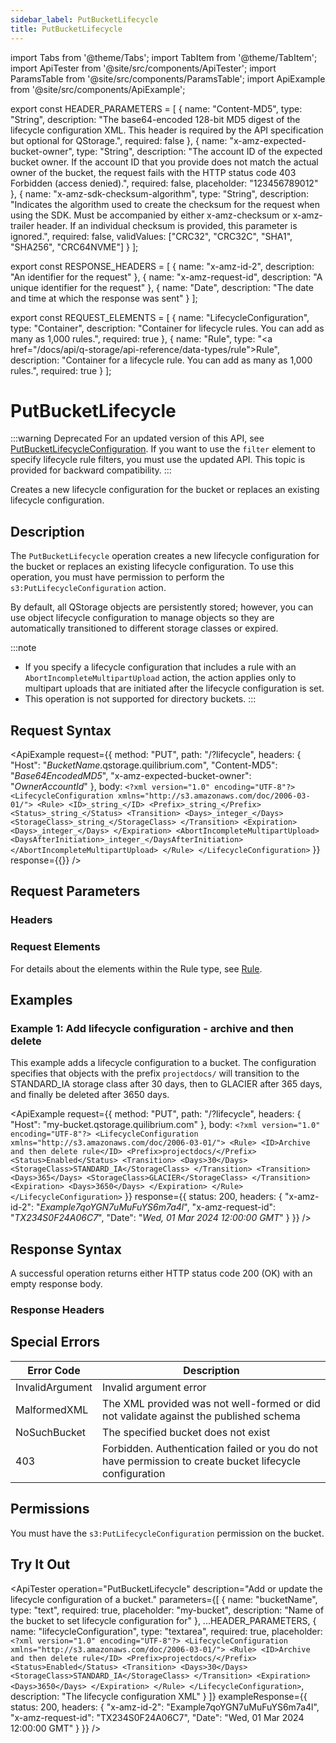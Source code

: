 ```yaml
---
sidebar_label: PutBucketLifecycle
title: PutBucketLifecycle
---
```


import Tabs from '@theme/Tabs';
import TabItem from '@theme/TabItem';
import ApiTester from '@site/src/components/ApiTester';
import ParamsTable from '@site/src/components/ParamsTable';
import ApiExample from '@site/src/components/ApiExample';

export const HEADER_PARAMETERS = [
  {
    name: "Content-MD5",
    type: "String",
    description: "The base64-encoded 128-bit MD5 digest of the lifecycle configuration XML. This header is required by the API specification but optional for QStorage.",
    required: false
  },
  {
    name: "x-amz-expected-bucket-owner",
    type: "String",
    description: "The account ID of the expected bucket owner. If the account ID that you provide does not match the actual owner of the bucket, the request fails with the HTTP status code 403 Forbidden (access denied).",
    required: false,
    placeholder: "123456789012"
  },
  {
    name: "x-amz-sdk-checksum-algorithm",
    type: "String",
    description: "Indicates the algorithm used to create the checksum for the request when using the SDK. Must be accompanied by either x-amz-checksum or x-amz-trailer header. If an individual checksum is provided, this parameter is ignored.",
    required: false,
    validValues: ["CRC32", "CRC32C", "SHA1", "SHA256", "CRC64NVME"]
  }
];

export const RESPONSE_HEADERS = [
  {
    name: "x-amz-id-2",
    description: "An identifier for the request"
  },
  {
    name: "x-amz-request-id",
    description: "A unique identifier for the request"
  },
  {
    name: "Date",
    description: "The date and time at which the response was sent"
  }
];

export const REQUEST_ELEMENTS = [
  {
    name: "LifecycleConfiguration",
    type: "Container",
    description: "Container for lifecycle rules. You can add as many as 1,000 rules.",
    required: true
  },
  {
    name: "Rule",
    type: "<a href=\"/docs/api/q-storage/api-reference/data-types/rule\">Rule</a>",
    description: "Container for a lifecycle rule. You can add as many as 1,000 rules.",
    required: true
  }
];

# PutBucketLifecycle

:::warning Deprecated
For an updated version of this API, see [PutBucketLifecycleConfiguration](/docs/api/q-storage/api-reference/bucket-operations/put-bucket-lifecycle-configuration). If you want to use the `filter` element to specify lifecycle rule filters, you must use the updated API. This topic is provided for backward compatibility.
:::

Creates a new lifecycle configuration for the bucket or replaces an existing lifecycle configuration.

## Description

The `PutBucketLifecycle` operation creates a new lifecycle configuration for the bucket or replaces an existing lifecycle configuration. To use this operation, you must have permission to perform the `s3:PutLifecycleConfiguration` action.

By default, all QStorage objects are persistently stored; however, you can use object lifecycle configuration to manage objects so they are automatically transitioned to different storage classes or expired.

:::note
- If you specify a lifecycle configuration that includes a rule with an `AbortIncompleteMultipartUpload` action, the action applies only to multipart uploads that are initiated after the lifecycle configuration is set.
- This operation is not supported for directory buckets.
:::

## Request Syntax

<ApiExample
  request={{
    method: "PUT",
    path: "/?lifecycle",
    headers: {
      "Host": "_BucketName_.qstorage.quilibrium.com",
      "Content-MD5": "_Base64EncodedMD5_",
      "x-amz-expected-bucket-owner": "_OwnerAccountId_"
    },
    body: `<?xml version="1.0" encoding="UTF-8"?>
<LifecycleConfiguration xmlns="http://s3.amazonaws.com/doc/2006-03-01/">
   <Rule>
      <ID>_string_</ID>
      <Prefix>_string_</Prefix>
      <Status>_string_</Status>
      <Transition>
         <Days>_integer_</Days>
         <StorageClass>_string_</StorageClass>
      </Transition>
      <Expiration>
         <Days>_integer_</Days>
      </Expiration>
      <AbortIncompleteMultipartUpload>
         <DaysAfterInitiation>_integer_</DaysAfterInitiation>
      </AbortIncompleteMultipartUpload>
   </Rule>
</LifecycleConfiguration>`
  }}
  response={{}}
/>

## Request Parameters

### Headers

<ParamsTable parameters={HEADER_PARAMETERS} type="request" />

### Request Elements

<ParamsTable parameters={REQUEST_ELEMENTS} type="request" />

For details about the elements within the Rule type, see <a href="/docs/api/q-storage/data-types/rule">Rule</a>.

## Examples

### Example 1: Add lifecycle configuration - archive and then delete

This example adds a lifecycle configuration to a bucket. The configuration specifies that objects with the prefix `projectdocs/` will transition to the STANDARD_IA storage class after 30 days, then to GLACIER after 365 days, and finally be deleted after 3650 days.

<ApiExample
  request={{
    method: "PUT",
    path: "/?lifecycle",
    headers: {
      "Host": "my-bucket.qstorage.quilibrium.com"
    },
    body: `<?xml version="1.0" encoding="UTF-8"?>
<LifecycleConfiguration xmlns="http://s3.amazonaws.com/doc/2006-03-01/">
   <Rule>
      <ID>Archive and then delete rule</ID>
      <Prefix>projectdocs/</Prefix>
      <Status>Enabled</Status>
      <Transition>
         <Days>30</Days>
         <StorageClass>STANDARD_IA</StorageClass>
      </Transition>
      <Transition>
         <Days>365</Days>
         <StorageClass>GLACIER</StorageClass>
      </Transition>
      <Expiration>
         <Days>3650</Days>
      </Expiration>
   </Rule>
</LifecycleConfiguration>`
  }}
  response={{
    status: 200,
    headers: {
      "x-amz-id-2": "_Example7qoYGN7uMuFuYS6m7a4l_",
      "x-amz-request-id": "_TX234S0F24A06C7_",
      "Date": "_Wed, 01 Mar 2024 12:00:00 GMT_"
    }
  }}
/>

## Response Syntax

A successful operation returns either HTTP status code 200 (OK) with an empty response body.

### Response Headers

<ParamsTable parameters={RESPONSE_HEADERS} type="response" />

## Special Errors

| Error Code | Description |
|------------|-------------|
| InvalidArgument | Invalid argument error |
| MalformedXML | The XML provided was not well-formed or did not validate against the published schema |
| NoSuchBucket | The specified bucket does not exist |
| 403 | Forbidden. Authentication failed or you do not have permission to create bucket lifecycle configuration |

## Permissions

You must have the `s3:PutLifecycleConfiguration` permission on the bucket.

## Try It Out

<ApiTester
  operation="PutBucketLifecycle"
  description="Add or update the lifecycle configuration of a bucket."
  parameters={[
    {
      name: "bucketName",
      type: "text",
      required: true,
      placeholder: "my-bucket",
      description: "Name of the bucket to set lifecycle configuration for"
    },
    ...HEADER_PARAMETERS,
    {
      name: "lifecycleConfiguration",
      type: "textarea",
      required: true,
      placeholder: `<?xml version="1.0" encoding="UTF-8"?>
<LifecycleConfiguration xmlns="http://s3.amazonaws.com/doc/2006-03-01/">
   <Rule>
      <ID>Archive and then delete rule</ID>
      <Prefix>projectdocs/</Prefix>
      <Status>Enabled</Status>
      <Transition>
         <Days>30</Days>
         <StorageClass>STANDARD_IA</StorageClass>
      </Transition>
      <Expiration>
         <Days>3650</Days>
      </Expiration>
   </Rule>
</LifecycleConfiguration>`,
      description: "The lifecycle configuration XML"
    }
  ]}
  exampleResponse={{
    status: 200,
    headers: {
      "x-amz-id-2": "Example7qoYGN7uMuFuYS6m7a4l",
      "x-amz-request-id": "TX234S0F24A06C7",
      "Date": "Wed, 01 Mar 2024 12:00:00 GMT"
    }
  }}
/> 